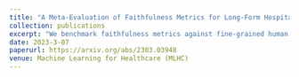```yaml
---
title: "A Meta-Evaluation of Faithfulness Metrics for Long-Form Hospital-Course Summarization"
collection: publications
excerpt: "We benchmark faithfulness metrics against fine-grained human annotations for model-generated summaries of a patient's Brief Hospital Course. We meta-evaluate a broad set of proposed faithfulness metrics and, across metrics, explore the importance of domain adaptation (e.g. the impact of in-domain pre-training and metric fine-tuning), the use of source-summary alignments, and the effects of distilling a single metric from an ensemble of pre-existing metrics. Off-the-shelf metrics with no exposure to clinical text correlate well yet overly rely on summary extractiveness. As a practical guide to long-form clinical narrative summarization, we find that most metrics correlate best to human judgments when provided with one summary sentence at a time and a minimal set of relevant source context."
date: 2023-3-07
paperurl: https://arxiv.org/abs/2303.03948 
venue: Machine Learning for Healthcare (MLHC)
---
```

